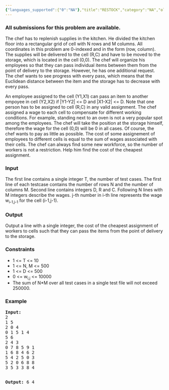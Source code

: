 ```yaml
---
{"languages_supported":{"0":"NA"},"title":"RESTOCK","category":"NA","old_version":true,"problem_code":"RESTOCK","tags":{"0":"NA"},"layout":"problem"}
---
```


<h3> All submissions for this problem are available. </h3><p>The chef has to replenish supplies in the kitchen. He divided the kitchen floor into a rectangular grid of cell with N rows and M columns. All coordinates in this problem are 0-indexed and in the form (row, column). The supplies will be delivered to the cell (R,C) and have to be moved to the storage, which is located in the cell (0,0). The chef will organize his employees so that they can pass individual items between them from the point of delivery to the storage. However, he has one additional request. The chef wants to see progress with every pass, which means that the Euclidean distance between the item and the storage has to decrease with every pass.</p>
<p>An employee assigned to the cell (Y1,X1) can pass an item to another empoyee in cell (Y2,X2) if |Y1-Y2| &lt;= D and |X1-X2| &lt;= D. Note that one person has to be assigned to cell (R,C) in any valid assignment. The chef assigned a wage to each cell to compensate for different working conditions. For example, standing next to an oven is not a very popular spot among the employees. The chef will  take the position at the storage himself, therefore the wage for the cell (0,0) will be 0 in all cases. Of course, the chef wants to pay as little as possible. The cost of some assignement of employees to different cells is equal to the sum of wages associated with their cells. The chef can always find some new workforce, so the number of workers is not a restriction. Help him find the cost of the cheapest assignment.</p>

<h3>Input</h3>
<p>The first line contains a single integer T, the number of test cases. The first line of each testcase contains the number of rows N and the number of columns M. Second line contains integers D, R and C. Following N lines with M integers describe the wages. j-th number in i-th line represents the wage w<sub>i-1,j-1</sub> for the cell (i-1,j-1).</p>

<h3>Output</h3>
<p>Output a line with a single integer, the cost of the cheapest assignment of workers to cells such that they can pass the items from the point of delivery to the storage.</p>

<h3>Constraints</h3>
<ul>
<li>1 &lt;= T &lt;= 10</li>
<li>1 &lt;= N, M &lt;= 500</li>
<li>1 &lt;= D &lt;= 500</li>
<li>0 &lt;= w<sub>i,j</sub> &lt;= 10000</li>
<li>The sum of N*M over all test cases in a single test file will not exceed 250000.</li>
</ul>

<h3>Example</h3>
<pre>
<b>Input:</b>
2
1 5
2 0 4
0 1 5 1 4
5 6
2 4 3
0 7 8 5 9 1
1 6 8 4 6 2
5 4 2 5 0 3
5 2 0 6 8 8
3 5 3 3 8 4

<b>Output:</b>
6
4
</pre>    